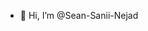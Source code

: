 - 👋 Hi, I’m @Sean-Sanii-Nejad

  

<!---
Sean-Sanii-Nejad/Sean-Sanii-Nejad is a ✨ special ✨ repository because its `README.md` (this file) appears on your GitHub profile.
You can click the Preview link to take a look at your changes.
--->
